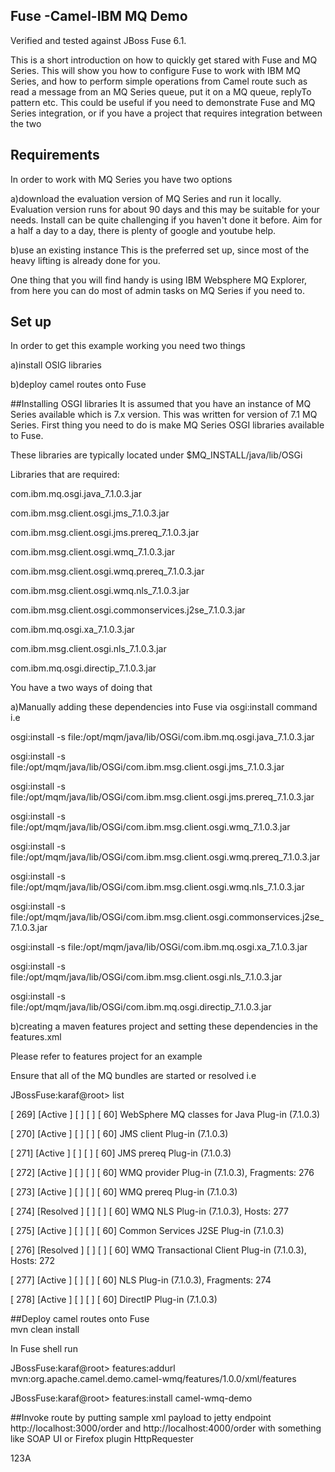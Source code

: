 ## Fuse -Camel-IBM MQ Demo

Verified and tested against JBoss Fuse 6.1.

This is a short introduction on how to quickly get stared with Fuse and MQ Series. This will show you how to configure Fuse to work with IBM MQ Series, and how to perform simple operations from Camel route such as read a message from an MQ Series queue, put it on a MQ queue, replyTo pattern etc. This could be useful if you need to demonstrate Fuse and MQ Series integration, or if you have a project that requires integration between the two



## Requirements

In order to work with MQ Series you have two options

a)download the evaluation version of MQ Series and run it locally. Evaluation version runs for about 90 days and this may be suitable for your needs. Install can be quite challenging if you haven't done it before. Aim for a half a day to a day, there is plenty of google and youtube help.

b)use an existing instance This is the preferred set up, since most of the heavy lifting is already done for you.

One thing that you will find handy is using IBM Websphere MQ Explorer, from here you can do most of admin tasks on MQ Series if you need to.




## Set up
In order to get this example working you need two things

a)install OSIG libraries

b)deploy camel routes onto Fuse

##Installing OSGI libraries
It is assumed that you have an instance of MQ Series available which is 7.x version. This was written for version of 7.1 MQ Series.
First thing you need to do is make MQ Series OSGI libraries available to Fuse.

These libraries are typically located under $MQ_INSTALL/java/lib/OSGi

 
Libraries that are required:

com.ibm.mq.osgi.java_7.1.0.3.jar

com.ibm.msg.client.osgi.jms_7.1.0.3.jar

com.ibm.msg.client.osgi.jms.prereq_7.1.0.3.jar

com.ibm.msg.client.osgi.wmq_7.1.0.3.jar

com.ibm.msg.client.osgi.wmq.prereq_7.1.0.3.jar

com.ibm.msg.client.osgi.wmq.nls_7.1.0.3.jar

com.ibm.msg.client.osgi.commonservices.j2se_7.1.0.3.jar

com.ibm.mq.osgi.xa_7.1.0.3.jar

com.ibm.msg.client.osgi.nls_7.1.0.3.jar

com.ibm.mq.osgi.directip_7.1.0.3.jar


You have a two ways of doing that

a)Manually adding these dependencies into Fuse via osgi:install command i.e

osgi:install -s file:/opt/mqm/java/lib/OSGi/com.ibm.mq.osgi.java_7.1.0.3.jar

osgi:install -s file:/opt/mqm/java/lib/OSGi/com.ibm.msg.client.osgi.jms_7.1.0.3.jar

osgi:install -s file:/opt/mqm/java/lib/OSGi/com.ibm.msg.client.osgi.jms.prereq_7.1.0.3.jar

osgi:install -s file:/opt/mqm/java/lib/OSGi/com.ibm.msg.client.osgi.wmq_7.1.0.3.jar

osgi:install -s file:/opt/mqm/java/lib/OSGi/com.ibm.msg.client.osgi.wmq.prereq_7.1.0.3.jar

osgi:install -s file:/opt/mqm/java/lib/OSGi/com.ibm.msg.client.osgi.wmq.nls_7.1.0.3.jar

osgi:install -s file:/opt/mqm/java/lib/OSGi/com.ibm.msg.client.osgi.commonservices.j2se_7.1.0.3.jar

osgi:install -s file:/opt/mqm/java/lib/OSGi/com.ibm.mq.osgi.xa_7.1.0.3.jar

osgi:install -s file:/opt/mqm/java/lib/OSGi/com.ibm.msg.client.osgi.nls_7.1.0.3.jar

osgi:install -s file:/opt/mqm/java/lib/OSGi/com.ibm.mq.osgi.directip_7.1.0.3.jar

 

b)creating a maven features project and setting these dependencies in the features.xml

Please refer to features project for an example
 

Ensure that all of the MQ bundles are started or resolved i.e

JBossFuse:karaf@root> list

 
[ 269] [Active	] [      	] [ 	] [   60] WebSphere MQ classes for Java Plug-in (7.1.0.3)

[ 270] [Active	] [      	] [ 	] [   60] JMS client Plug-in (7.1.0.3)

[ 271] [Active	] [      	] [ 	] [   60] JMS prereq Plug-in (7.1.0.3)

[ 272] [Active	] [      	] [ 	] [   60] WMQ provider Plug-in (7.1.0.3), Fragments: 276

[ 273] [Active	] [      	] [ 	] [   60] WMQ prereq Plug-in (7.1.0.3)

[ 274] [Resolved   ] [      	] [ 	] [   60] WMQ NLS Plug-in (7.1.0.3), Hosts: 277

[ 275] [Active	] [      	] [ 	] [   60] Common Services J2SE Plug-in (7.1.0.3)

[ 276] [Resolved   ] [      	] [ 	] [   60] WMQ Transactional Client Plug-in (7.1.0.3), Hosts: 272

[ 277] [Active	] [      	] [ 	] [   60] NLS Plug-in (7.1.0.3), Fragments: 274

[ 278] [Active	] [      	] [ 	] [   60] DirectIP Plug-in (7.1.0.3)

 

##Deploy camel routes onto Fuse  
mvn clean install

In Fuse shell run

JBossFuse:karaf@root> features:addurl mvn:org.apache.camel.demo.camel-wmq/features/1.0.0/xml/features

JBossFuse:karaf@root> features:install camel-wmq-demo

##Invoke route 
by putting sample xml payload to jetty endpoint http://localhost:3000/order and http://localhost:4000/order
with something like SOAP UI or Firefox plugin HttpRequester

<?xml version="1.0" encoding="UTF-8"><Customer><id>123</id><name>A</name></Customer>
